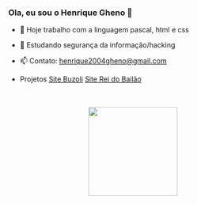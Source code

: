 ### Ola, eu sou o Henrique Gheno 👋

- 🔭 Hoje trabalho com a linguagem pascal, html e css
- 🌱 Estudando segurança da informação/hacking
- 📫 Contato: henrique2004gheno@gmail.com

- Projetos
<a href="https://www.buzoli.com.br/">Site Buzoli</a>
<a href="https://www.clubereidobailao.com.br/">Site Rei do Bailão</a>






<br>
<br>
<div align="center">
  <a href="https://github.com/euhenriquegheno">
  <img height="180em" src="https://github-readme-stats.vercel.app/api?username=euhenriquegheno&show_icons=true&theme=tokyonight&include_all_commits=true&count_private=true"/>
</div>

  
 
